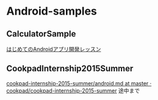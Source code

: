 # Android-samples

## CalculatorSample

[はじめてのAndroidアプリ開発レッスン](https://anharu.keiji.io/)

## CookpadInternship2015Summer

[cookpad-internship-2015-summer/android.md at master · cookpad/cookpad-internship-2015-summer](https://github.com/cookpad/cookpad-internship-2015-summer/blob/master/android.md) 途中まで

